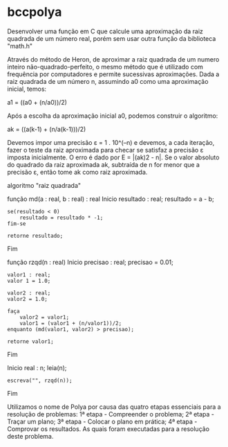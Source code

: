 # bccpolya

 Desenvolver uma função em C que calcule uma aproximação da raiz quadrada de um número real, porém sem usar outra função da biblioteca "math.h"

 Através do método de Heron, de aproximar a raiz quadrada de um numero inteiro não-quadrado-perfeito, o mesmo método que é utilizado com frequência por computadores e permite sucessivas aproximações.
 Dada a raiz quadrada de um número n, assumindo a0 como uma aproximação inicial, temos:

 a1 = ((a0 + (n/a0))/2)

 Após a escolha da aproximação inicial a0, podemos construir o algoritmo:

 ak = ((a(k-1) + (n/a(k-1)))/2)

 Devemos impor uma precisão ε = 1 . 10^(–n) e devemos, a cada iteração, fazer o teste da raiz aproximada para checar se satisfaz a precisão ε imposta inicialmente. O erro é dado por E = |(ak)2 - n|. Se o valor absoluto do quadrado da raiz aproximada ak, subtraída de n for menor que a precisão ε, então tome ak como raiz aproximada.

 algoritmo "raiz quadrada"

função md(a : real, b : real) : real
Inicio
	resultado : real;
	resultado = a - b;

	se(resultado < 0)
		resultado = resultado * -1;
	fim-se

	retorne resultado;
Fim

função rzqd(n : real)
Inicio
    precisao : real;
    precisao = 0.01;

    valor1 : real;
    valor 1 = 1.0;

    valor2 : real;
    valor2 = 1.0;

    faça
        valor2 = valor1;
        valor1 = (valor1 + (n/valor1))/2;     
    enquanto (md(valor1, valor2) > precisao);

    retorne valor1;
Fim

Inicio
	real : n;
	leia(n);

	escreva("", rzqd(n));
Fim

Utilizamos o nome de Polya por causa das quatro etapas essenciais para a resolução de problemas: 1ª etapa - Compreender o problema; 2ª etapa - Traçar um plano; 3ª etapa - Colocar o plano em prática; 4ª etapa - Comprovar os resultados. As quais foram executadas para a resolução deste problema.

